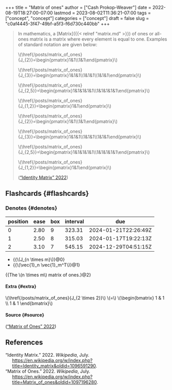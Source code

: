 +++
title = "Matrix of ones"
author = ["Cash Prokop-Weaver"]
date = 2022-08-19T18:27:00-07:00
lastmod = 2023-08-02T11:36:21-07:00
tags = ["concept", "concept"]
categories = ["concept"]
draft = false
slug = "c0af4445-3f47-49bf-a5f3-f6d730c440bb"
+++

> In mathematics, a [Matrix]({{< relref "matrix.md" >}}) of ones or all-ones matrix is a matrix where every element is equal to one. Examples of standard notation are given below:
>
> \\(\href{/posts/matrix_of_ones}{J\_{2}}=\begin{pmatrix}1&1\\\1&1\end{pmatrix}\\)
>
> \\(\href{/posts/matrix_of_ones}{J\_{3}}=\begin{pmatrix}1&1&1\\\1&1&1\\\1&1&1\end{pmatrix}\\)
>
> \\(\href{/posts/matrix_of_ones}{J\_{2,5}}=\begin{pmatrix}1&1&1&1&1\\\1&1&1&1&1\end{pmatrix}\\)
>
> \\(\href{/posts/matrix_of_ones}{J\_{1,2}}=\begin{pmatrix}1&1\end{pmatrix}\\)
>
> \\(\href{/posts/matrix_of_ones}{J\_{2}}=\begin{pmatrix}1&1\\\1&1\end{pmatrix}\\)
>
> \\(\href{/posts/matrix_of_ones}{J\_{3}}=\begin{pmatrix}1&1&1\\\1&1&1\\\1&1&1\end{pmatrix}\\)
>
> \\(\href{/posts/matrix_of_ones}{J\_{2,5}}=\begin{pmatrix}1&1&1&1&1\\\1&1&1&1&1\end{pmatrix}\\)
>
> \\(\href{/posts/matrix_of_ones}{J\_{1,2}}=\begin{pmatrix}1&1\end{pmatrix}\\)
>
> (<a href="#citeproc_bib_item_1">“Identity Matrix” 2022</a>)


## Flashcards {#flashcards}


### Denotes {#denotes}

| position | ease | box | interval | due                  |
|----------|------|-----|----------|----------------------|
| 0        | 2.80 | 9   | 323.31   | 2024-01-21T22:26:49Z |
| 1        | 2.50 | 8   | 315.03   | 2024-01-17T19:22:13Z |
| 2        | 3.10 | 7   | 545.15   | 2024-12-29T04:51:15Z |

-   {{\\(J\_{n \times m}\\)}@0}
-   {{\\(\vec{1}\_n \vec{1}\_m^T\\)}@1}

{{The \\(n \times m\\) matrix of ones.}@2}


#### Extra {#extra}

\\(\href{/posts/matrix_of_ones}{J\_{2 \times 2}}\\) \\(=\\) \\(\begin{bmatrix} 1 & 1 \\\ 1 & 1 \end{bmatrix}\\)


#### Source {#source}

(<a href="#citeproc_bib_item_2">“Matrix of Ones” 2022</a>)

## References

<style>.csl-entry{text-indent: -1.5em; margin-left: 1.5em;}</style><div class="csl-bib-body">
  <div class="csl-entry"><a id="citeproc_bib_item_1"></a>“Identity Matrix.” 2022. <i>Wikipedia</i>, July. <a href="https://en.wikipedia.org/w/index.php?title=Identity_matrix&oldid=1096591290">https://en.wikipedia.org/w/index.php?title=Identity_matrix&#38;oldid=1096591290</a>.</div>
  <div class="csl-entry"><a id="citeproc_bib_item_2"></a>“Matrix of Ones.” 2022. <i>Wikipedia</i>, July. <a href="https://en.wikipedia.org/w/index.php?title=Matrix_of_ones&oldid=1097196280">https://en.wikipedia.org/w/index.php?title=Matrix_of_ones&#38;oldid=1097196280</a>.</div>
</div>
